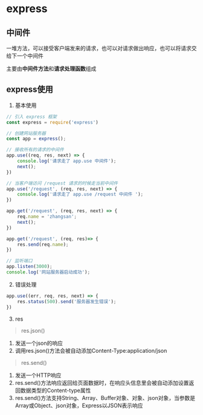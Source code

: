 # express

## 中间件  

一堆方法，可以接受客户端发来的请求，也可以对请求做出响应，也可以将请求交给下一个中间件   

主要由**中间件方法**和**请求处理函数**组成   

## express使用 

1. 基本使用  
```js  
// 引入 express 框架
const express = require('express')

// 创建网站服务器
const app = express();

// 接收所有的请求的中间件
app.use((req, res, next) => {
    console.log('请求走了 app.use 中间件');
    next();
})

// 当客户端访问 /request 请求的时候走当前中间件
app.use('/request', (req, res, next) => {
    console.log('请求走了 app.use /request 中间件 ');
})

app.get('/request', (req, res, next) => {
    req.name = 'zhangsan';
    next();
})

app.get('/request', (req, res)=> {
    res.send(req.name);
})

// 监听端口
app.listen(3000);
console.log('网站服务器启动成功');
```
2. 错误处理   

```js
app.use((err, req, res, next) => {
    res.status(500).send('服务器发生错误');
})

```

3. res
 
>res.json()
1. 发送一个json的响应  
2. 调用res.json()方法会被自动添加Content-Type:application/json

>res.send() 
1. 发送一个HTTP响应
2. res.send()方法响应返回给页面数据时，在响应头信息里会被自动添加设置返回数据类型的Content-type属性  
3. res.send()方法支持String、Array、Buffer对象、对象、json对象，当参数是Array或Object、json对象，Express以JSON表示响应    

